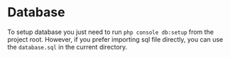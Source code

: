 # Database

To setup database you just need to run `php console db:setup` from the project root. However, if you prefer importing sql file directly, you can use the `database.sql` in the current directory.
